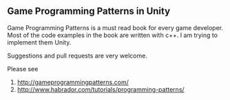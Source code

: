 ## Game Programming Patterns in Unity

Game Programming Patterns is a must read book for every game developer. Most of the code examples in the book are written with c++. I am trying to implement them Unity. 

Suggestions and pull requests are very welcome.

Please see
1. http://gameprogrammingpatterns.com/
2. http://www.habrador.com/tutorials/programming-patterns/
